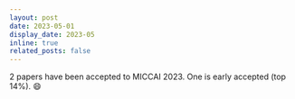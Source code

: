 ```yaml
---
layout: post
date: 2023-05-01
display_date: 2023-05
inline: true
related_posts: false
---
```


2 papers have been accepted to MICCAI 2023. One is early accepted (top 14%). :smile: